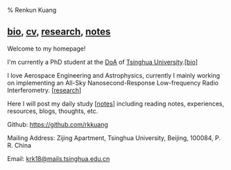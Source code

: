 % Renkun Kuang

## [bio](https://rkkuang.github.io/bio_me.html), [cv](https://rkkuang.github.io/cv.pdf), [research](https://rkkuang.github.io/research_me.html), [notes](https://rkkuang.github.io/notes)

Welcome to my homepage!

I'm currently a PhD student at the [DoA](http://astro.tsinghua.edu.cn/) of [Tsinghua University](https://www.tsinghua.edu.cn/publish/thu2018en/index.html).[[bio](https://rkkuang.github.io/bio_me.html)]

I love Aerospace Engineering and Astrophysics, currently I mainly working on implementing an All-Sky Nanosecond-Response Low-frequency Radio Interferometry. [[research](https://rkkuang.github.io/research_me.html)]

Here I will post my daily study [[notes](https://rkkuang.github.io/notes)] including reading notes, experiences, resources, blogs, thoughts, etc.



<script type="text/javascript" src="//rf.revolvermaps.com/0/0/1.js?i=5ql9o894hut&amp;s=260&amp;m=0&amp;v=true&amp;r=false&amp;b=000000&amp;n=false&amp;c=ff0000" async="async"></script>
Github: https://github.com/rkkuang

Mailing Address: Zijing Apartment, Tsinghua University, Beijing, 100084, P. R. China

Email: krk18@mails.tsinghua.edu.cn

